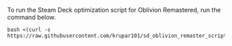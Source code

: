 To run the Steam Deck optimization script for Oblivion Remastered, run the command below.

```
bash <(curl -s https://raw.githubusercontent.com/krupar101/sd_oblivion_remaster_scripts/refs/heads/main/optimize_oblivion_remastered_for_steam_deck.sh)
```
